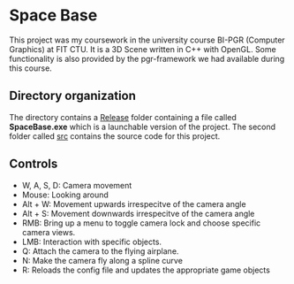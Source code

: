 # Space Base
This project was my coursework in the university course BI-PGR (Computer Graphics) at FIT CTU. It is a 3D Scene written in C++ with OpenGL. Some functionality is also provided by the pgr-framework we had available during this course.

## Directory organization
The directory contains a [Release](Release) folder containing a file called **SpaceBase.exe** which is a launchable version of the project.
The second folder called [src](src) contains the source code for this project.

## Controls
* W, A, S, D: Camera movement
* Mouse: Looking around
* Alt + W: Movement upwards irrespecitve of the camera angle
* Alt + S: Movement downwards irrespecitve of the camera angle
* RMB: Bring up a menu to toggle camera lock and choose specific camera views.
* LMB: Interaction with specific objects.
* Q: Attach the camera to the flying airplane.
* N: Make the camera fly along a spline curve
* R: Reloads the config file and updates the appropriate game objects